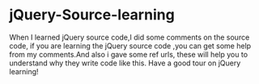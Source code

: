 # jQuery-Source-learning
When I learned jQuery source code,I did some comments on the source code, if you are learning the jQuery source code ,you can get some help from my comments.And also i gave some ref urls, these will help you to understand why they write code like this.
Have a good tour on jQuery learning!

